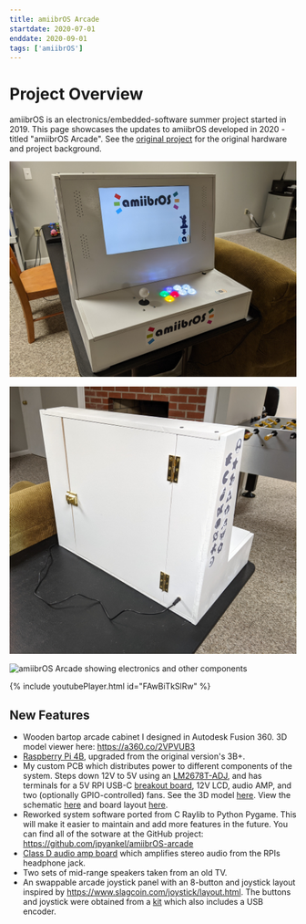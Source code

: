 ```yaml
---
title: amiibrOS Arcade
startdate: 2020-07-01
enddate: 2020-09-01
tags: ['amiibrOS']
---
```


# Project Overview
amiibrOS is an electronics/embedded-software summer project started in 2019. This page showcases the
updates to amiibrOS developed in 2020 - titled "amiibrOS Arcade". See the [original project](https://jpyankel.github.io/projects/amiibrOS.html) for the original hardware and project background.

<img src="/assets/img/amiibrOS/amiibrOS_arcade_front.jpg"
  alt="New amiibrOS Arcade hobby project front view">

<img src="/assets/img/amiibrOS/amiibrOS_arcade_back.jpg"
  alt="amiibrOS Arcade back view">

<img src="/assets/img/amiibrOS/amiibrOS_arcade_internal.png"
  alt="amiibrOS Arcade showing electronics and other components">

{% include youtubePlayer.html id="FAwBiTkSlRw" %}

## New Features
* Wooden bartop arcade cabinet I designed in Autodesk Fusion 360. 3D model viewer
here: <https://a360.co/2VPVUB3>
* [Raspberry Pi 4B](https://www.raspberrypi.org/products/raspberry-pi-4-model-b), upgraded from the
original version's 3B+.
* My custom PCB which distributes power to different components of the system. Steps down 12V to 5V
using an [LM2678T-ADJ](https://www.ti.com/lit/ds/symlink/lm2678.pdf), and has terminals for a 5V RPI
USB-C [breakout board](https://www.sparkfun.com/products/15100), 12V LCD, audio AMP, and two
(optionally GPIO-controlled) fans. See the 3D model [here](https://a360.co/3hNxQY5). View the
schematic [here](https://jpyankel.github.io/assets/img/amiibrOS/pm_board_schematic.png) and board
layout [here](https://jpyankel.github.io/assets/img/amiibrOS/pm_board_layout.png).
* Reworked system software ported from C Raylib to Python Pygame. This will make it easier to
maintain and add more features in the future. You can find all of the sotware at the GitHub
project: <https://github.com/jpyankel/amiibrOS-arcade>
* [Class D audio amp board](https://www.amazon.com/HiLetgo-PAM8610-Digital-Amplifier-Channel/dp/B00WSN9S4Q/ref=sr_1_11?dchild=1&keywords=class+d+amplifier+board&qid=1626639954&sr=8-11) which amplifies stereo audio from the RPIs headphone jack.
* Two sets of mid-range speakers taken from an old TV.
* An swappable arcade joystick panel with an 8-button and joystick layout inspired by
https://www.slagcoin.com/joystick/layout.html. The buttons and joystick were obtained from a [kit](https://www.amazon.com/Hikig-Encoders-Joysticks-Buttons-Raspberry/dp/B07JF34XPB/ref=sr_1_7?dchild=1&keywords=joystick+and+buttons+kit&qid=1626635167&sr=8-7)
which also includes a USB encoder.
